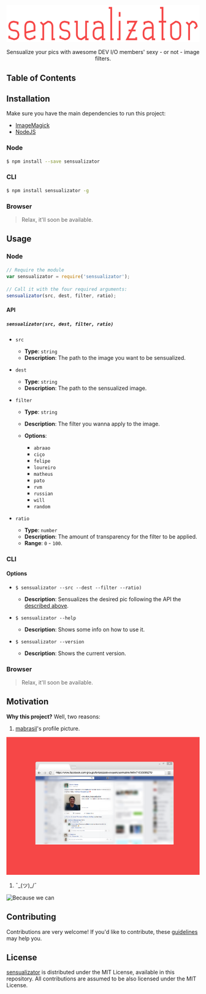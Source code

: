 <p align="center">
  <a href="">
    <img alt="Sensualize your pics with awesome DEV I/O members' sexy - or not - image filters." src="logo.png">
  </a>
</p>

<p align="center">
  Sensualize your pics with awesome DEV I/O members' sexy - or not - image filters.
</p>

## Table of Contents

## Installation

Make sure you have the main dependencies to run this project:

- [ImageMagick](http://www.imagemagick.org/)
- [NodeJS](http://nodejs.org/)

### Node

```sh
$ npm install --save sensualizator
```

### CLI

```sh
$ npm install sensualizator -g
```

### Browser

> Relax, it'll soon be available.

## Usage

### Node

```js
// Require the module
var sensualizator = require('sensualizator');

// Call it with the four required arguments:
sensualizator(src, dest, filter, ratio);
```

#### API

##### `sensualizator(src, dest, filter, ratio)`

- `src`
    - **Type**: `string`
    - **Description**: The path to the image you want to be sensualized.

- `dest`
    - **Type**: `string`
    - **Description**: The path to the sensualized image.

- `filter`
    - **Type**: `string`
    - **Description**: The filter you wanna apply to the image.
    - **Options**:

      - `abraao`
      - `ciço`
      - `felipe`
      - `loureiro`
      - `matheus`
      - `pato`
      - `rvm`
      - `russian`
      - `will`
      - `random`

- `ratio`
    - **Type**: `number`
    - **Description**: The amount of transparency for the filter to be applied.
    - **Range**: `0` - `100`.

### CLI

#### Options

- `$ sensualizator --src --dest --filter --ratio)`
    - **Description**: Sensualizes the desired pic following the API the [described above](#api).

- `$ sensualizator --help`
    - **Description**: Shows some info on how to use it.

- `$ sensualizator --version`
    - **Description**: Shows the current version.

### Browser

> Relax, it'll soon be available.

## Motivation

**Why this project?** Well, two reasons:

1. [mabrasil](https://www.github.com/mabrasil)'s profile picture.

  ![The original inspiration](screenshot.png)

1. ¯\_(ツ)_/¯

  <img alt="Because we can" src="https://media.giphy.com/media/GxjJLMMWLOTRK/giphy.gif" width="400" />

## Contributing

Contributions are very welcome! If you'd like to contribute, these
[guidelines](CONTRIBUTING.md) may help you.

## License

[sensualizator](https://github.com/cicerohen/sensualizator) is distributed under the
MIT License, available in this repository. All contributions are assumed to be also licensed under
the MIT License.

